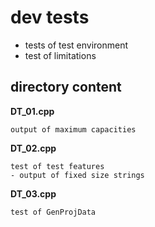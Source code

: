 # dev tests
-   tests of test environment
-   test of limitations

## directory content

**DT_01.cpp**
```
output of maximum capacities
```

**DT_02.cpp**
```
test of test features
- output of fixed size strings
```

**DT_03.cpp**
```
test of GenProjData
```
